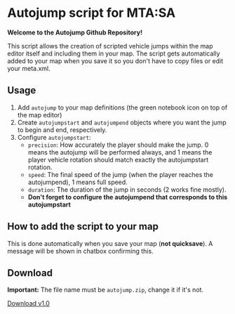 # Autojump script for MTA:SA


**Welcome to the Autojump Github Repository!**

This script allows the creation of scripted vehicle jumps within the map editor itself and including them in your map. The script gets automatically added to your map when you save it so you don't have to copy files or edit your meta.xml.

## Usage
1. Add `autojump` to your map definitions (the green notebook icon on top of the map editor)
2. Create `autojumpstart` and `autojumpend` objects where you want the jump to begin and end, respectively.
3. Configure `autojumpstart`:
	* `precision`: How accurately the player should make the jump. 0 means the autojump will be performed always, and 1 means the player vehicle rotation should match exactly the autojumpstart rotation.
	* `speed`: The final speed of the jump (when the player reaches the autojumpend), 1 means full speed.
	* `duration`: The duration of the jump in seconds (2 works fine mostly).
	* **Don't forget to configure the autojumpend that corresponds to this autojumpstart**

## How to add the script to your map

This is done automatically when you save your map (**not quicksave**). A message will be shown in chatbox confirming this.

## Download
**Important:** The file name must be `autojump.zip`, change it if it's not.

[Download v1.0](https://github.com/javier2409/autojump/archive/v1.0.zip) 
